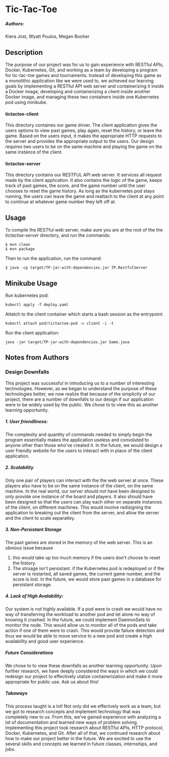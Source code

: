 # Tic-Tac-Toe
##### Authors:
Kiera Jost,
Wyatt Poulos,
Megan Booher

## Description
The purpose of our project was for us to gain experience with RESTful APIs, Docker, Kubernetes, Git, and working as a team by developing a program for tic-tac-toe games and tournaments. Instead of developing this game as a monolithic application like we were used to, we achieved our learning goals by implementing a RESTful API web server and containerizing it inside a Docker image, developing and containerizing a client inside another Docker image, and managing these two containers inside one Kubernetes pod using minikube. 

#### tictactoe-client
This directory containes our game driver. The client application gives the users options to view past games, play again, reset the history, or leave the game. Based on the users input, it makes the appropriate HTTP requests to the server and provides the appropriate output to the users. Our design requires two users to be on the same machine and playing the game on the same instance of the client.

#### tictactoe-server
This directory contains our RESTFUL API web server. It services all request made by the client application. It also contains the logic of the game, keeps track of past games, the score, and the game number until the user chooses to reset the game history. As long as the kubernetes pod stays running, the users can leave the game and reattach to the client at any point to continue at whatever game number they left off at.

## Usage
To compile the RESTful web server, make sure you are at the root of the the *tictactoe-server* directory, and run the commands:
```
$ mvn clean
$ mvn package
```

Then to run the application, run the command:
```
$ java -cp target/TP-jar-with-dependencies.jar TP.RestfulServer
```
## Minikube Usage

Run kubernetes pod:
```
kubectl apply -f deploy.yaml
```
Attatch to the client container which starts a bash session as the entrypoint:
```
kubectl attach pod/tictactoe-pod -c client -i -t
```

Run the client application:
```
java -jar target/TP-jar-with-dependencies.jar Game.java
```

## Notes from Authors

### Design Downfalls
This project was successful in introducing us to a number of interesting technologies. However, as we began to understand the purpose of these technologies better, we now realize that because of the simplicity of our project, there are a number of downfalls to our design if our application were to be widely used by the public. We chose to to view this as another learning opportunity.

##### 1. User friendliness: 
The complexity and quantity of commands needed to simply begin the program essentially makes the application useless and convoluted to anyone other than
those who’ve created it. In the future, we would design a user friendly website for the users to interact with in place of the client application. 

##### 2. Scalability
Only one pair of players can interact with the the web server at once. These players also have to be on the same instance of the client, on the same machine. In the real world, our server should not have been designed to only provide one instance of the board and players. It also should have been designed so that the users can play each other on separate instances of the client, on different machines. This would involve redisigning the application to breaking out the client from the server, and allow the server and the client to scale separatley.

##### 3. Non-Persistant Storage
The past games are stored in the memory of the web server. This is an obvious issue because 
1. this would take up too much memory if the users don't choose to reset the history. 
2. The stroage isn't persistant. if the Kubernetes pod is redeployed or if the server is restarted, all saved games, the current game number, and the score is lost. 
In the future, we would store past games in a database for persistant storage. 

##### 4. Lack of High Avalability:
Our system is not highly available. If a pod were to crash we would have no way of transferring the workload to another pod and let alone no way of knowing it crashed. In the future, we could implement DaemonSets to monitor the node. This would allow us to monitor all of the pods and take action if one of them were to crash. This would provide failure detection and thus we would be able to move service to a new pod and create a high availability and good user experience.

##### Future Considerations
We chose to to view these downfalls as another learning opportunity. Upon further research, we have deeply considered the ways in which we could redesign our project to effectively utalize containerization and make it more appropriate for public use. Ask us about this!

##### Takaways
This process taught is a lot! Not only did we effectvely work as a team, but we got to research concepts and implement technology that was completely new to us. From this, we’ve gained experience with analyzing a lot of documentation and learned new ways of problem solving. Implementing this project took research about RESTful APIs, HTTP protocol, Docker, Kubernetes, and Git. After all of that, we continued research about how to make our project better in the future. We are excited to use the several skills and concepts we learned in future classes, internships, and jobs.



